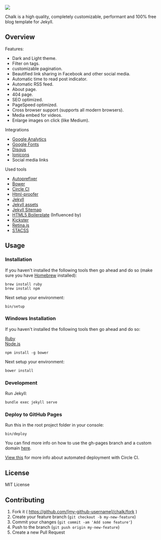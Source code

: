 ![](_assets/images/documentation/chalk-intro@2x.png)

Chalk is a high quality, completely customizable, performant and 100% free blog template for Jekyll.

## Overview

Features:
  - Dark and Light theme.
  - Filter on tags.
  - customizable pagination.
  - Beautified link sharing in Facebook and other social media.
  - Automatic time to read post indicator.
  - Automatic RSS feed.
  - About page.
  - 404 page.
  - SEO optimized.
  - PageSpeed optimized.
  - Cross browser support (supports all modern browsers).
  - Media embed for videos.
  - Enlarge images on click (like Medium).

Integrations
  - [Google Analytics](https://analytics.google.com/analytics/web/)
  - [Google Fonts](https://fonts.google.com/)
  - [Disqus](https://disqus.com/)
  - [Ionicons](http://ionicons.com/)
  - Social media links

Used tools
  - [Autoprefixer](https://github.com/postcss/autoprefixer)
  - [Bower](http://bower.io/)
  - [Circle CI](https://circleci.com/)
  - [Html-proofer](https://github.com/gjtorikian/html-proofer)
  - [Jekyll](http://jekyllrb.com/)
  - [Jekyll assets](https://github.com/jekyll/jekyll-assets)
  - [Jekyll Sitemap](https://github.com/jekyll/jekyll-sitemap)
  - [HTML5 Boilerplate](https://html5boilerplate.com/) (Influenced by)
  - [Kickster](http://kickster.nielsenramon.com/)
  - [Retina.js](http://imulus.github.io/retinajs/)
  - [STACSS](http://stacss.nielsenramon.com/)

## Usage

### Installation

If you haven't installed the following tools then go ahead and do so (make sure you have [Homebrew](http://brew.sh/) installed):

    brew install ruby
    brew install npm

Next setup your environment:

    bin/setup

### Windows Installation

If you haven't installed the following tools then go ahead and do so:

[Ruby](https://rubyinstaller.org/)  
[Node.js](https://nodejs.org/en/download/)

    npm install -g bower

Next setup your environment:

    bower install

### Development

Run Jekyll:

    bundle exec jekyll serve

### Deploy to GitHub Pages

Run this in the root project folder in your console:

    bin/deploy

You can find more info on how to use the gh-pages branch and a custom domain [here](https://help.github.com/articles/quick-start-setting-up-a-custom-domain/).

[View this](https://github.com/nielsenramon/kickster#automated-deployment-with-circle-ci) for more info about automated deployment with Circle CI.

## License

MIT License

## Contributing

1. Fork it ( https://github.com/[my-github-username]/chalk/fork )
2. Create your feature branch (`git checkout -b my-new-feature`)
3. Commit your changes (`git commit -am 'Add some feature'`)
4. Push to the branch (`git push origin my-new-feature`)
5. Create a new Pull Request